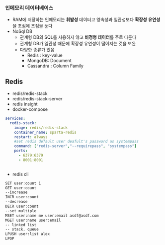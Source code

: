 
### 인메모리 데이터베이스
- RAM에 저장하는 인메모리는 **휘발성** 데이터고 영속성과 일관성보다 **확장성** **유연성**을 초점에 초점을 둔다
- NoSql DB 
	- 관계형 DB의 SQL를 사용하지 않고 **비정형 데이터**를 주로 다룬다
	- 관계형 DB가 일관성 때문에 확장성 유연성이 떨어지는 것을 보완
	- 다양한 종류가 있음
		- Redis : key-value
		- MongoDB: Document
		- Cassandra : Column Family

## Redis
- redis/redis-stack
- redis/redis-stack-server
- redis insight 
- docker-compose
``` yaml
services:  
  redis-stack:  
    image: redis/redis-stack  
    container_name: sparta-redis  
    restart: always  
    #set redis default user deafult's password as systempass
    command: ["redis-server","--requirepass", "systempass"]
    ports:  
      - 6379:6379  
      - 8001:8001
 
```

- redis cli
``` bash
SET user:count 1  
GET user:count  
--increase  
INCR user:count  
--decrease  
DECR user:count  
--set multiple  
MSET user:name me user:email asdf@asdf.com  
MGET user:name user:email
-- linked list
-- stack, queue
LPUSH user:list alex
LPOP 
```